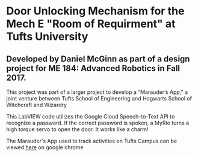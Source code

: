 # Door Unlocking Mechanism for the Mech E "Room of Requirment" at Tufts University 
## Developed by Daniel McGinn as part of a design project for ME 184: Advanced Robotics in Fall 2017. 

This project was part of a larger project to develop a “Marauder’s App,” a joint venture between Tufts School of Engineering and Hogwarts School of Witchcraft and Wizardry

This LabVIEW code utilizes the Google Cloud Speech-to-Text API to recognize a password. If the correct password is spoken, a MyRio turns a high torque servo to open the door. It works like a charm!

The Marauder's App used to track activities on Tufts Campus can be viewed <a href="https://tuftsmaraudersmap.github.io/">here</a> on google chrome 